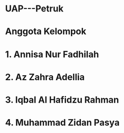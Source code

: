 # UAP---Petruk
# Anggota Kelompok
# 1. Annisa Nur Fadhilah
# 2. Az Zahra Adellia
# 3. Iqbal Al Hafidzu Rahman
# 4. Muhammad Zidan Pasya
